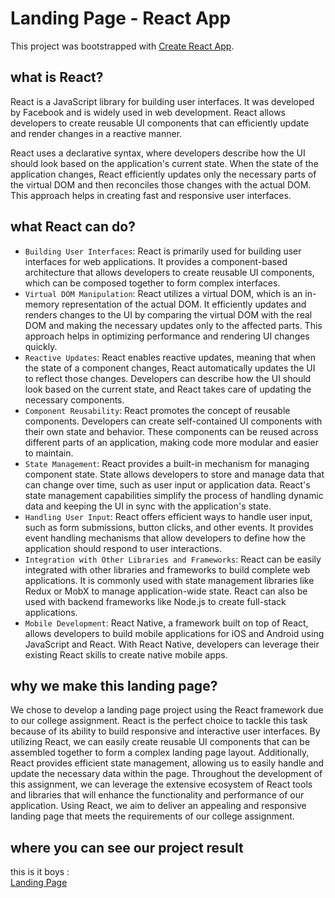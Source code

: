 # Landing Page - React App

This project was bootstrapped with [Create React App](https://github.com/facebook/create-react-app).

## what is React?
React is a JavaScript library for building user interfaces. It was developed by Facebook and is widely used in web development. React allows developers to create reusable UI components that can efficiently update and render changes in a reactive manner.

React uses a declarative syntax, where developers describe how the UI should look based on the application's current state. When the state of the application changes, React efficiently updates only the necessary parts of the virtual DOM and then reconciles those changes with the actual DOM. This approach helps in creating fast and responsive user interfaces.

## what React can do?
 - `Building User Interfaces`: React is primarily used for building user interfaces for web applications. It provides a component-based architecture that allows developers to create reusable UI components, which can be composed together to form complex interfaces.
 - `Virtual DOM Manipulation`: React utilizes a virtual DOM, which is an in-memory representation of the actual DOM. It efficiently updates and renders changes to the UI by comparing the virtual DOM with the real DOM and making the necessary updates only to the affected parts. This approach helps in optimizing performance and rendering UI changes quickly.
 - `Reactive Updates`: React enables reactive updates, meaning that when the state of a component changes, React automatically updates the UI to reflect those changes. Developers can describe how the UI should look based on the current state, and React takes care of updating the necessary components.
 - `Component Reusability`: React promotes the concept of reusable components. Developers can create self-contained UI components with their own state and behavior. These components can be reused across different parts of an application, making code more modular and easier to maintain.
 - `State Management`: React provides a built-in mechanism for managing component state. State allows developers to store and manage data that can change over time, such as user input or application data. React's state management capabilities simplify the process of handling dynamic data and keeping the UI in sync with the application's state.
 - `Handling User Input`: React offers efficient ways to handle user input, such as form submissions, button clicks, and other events. It provides event handling mechanisms that allow developers to define how the application should respond to user interactions.
 - `Integration with Other Libraries and Frameworks`: React can be easily integrated with other libraries and frameworks to build complete web applications. It is commonly used with state management libraries like Redux or MobX to manage application-wide state. React can also be used with backend frameworks like Node.js to create full-stack applications.
 - `Mobile Development`: React Native, a framework built on top of React, allows developers to build mobile applications for iOS and Android using JavaScript and React. With React Native, developers can leverage their existing React skills to create native mobile apps.

## why we make this landing page?
We chose to develop a landing page project using the React framework due to our college assignment. React is the perfect choice to tackle this task because of its ability to build responsive and interactive user interfaces. By utilizing React, we can easily create reusable UI components that can be assembled together to form a complex landing page layout. Additionally, React provides efficient state management, allowing us to easily handle and update the necessary data within the page. Throughout the development of this assignment, we can leverage the extensive ecosystem of React tools and libraries that will enhance the functionality and performance of our application. Using React, we aim to deliver an appealing and responsive landing page that meets the requirements of our college assignment.

## where you can see our project result
this is it boys : <br />
[Landing Page](https://landing-page-b5lqsu98w-ardikaas.vercel.app/)
